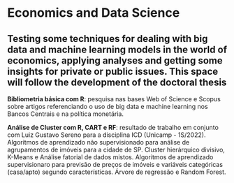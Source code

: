 # Economics and Data Science

## **Testing some techniques for dealing with big data and machine learning models in the world of economics, applying analyses and getting some insights for private or public issues. This space will follow the development of the doctoral thesis** 

**Bibliometria básica com R**: pesquisa nas bases Web of Science e Scopus sobre artigos referenciando o uso de big data e machine learning nos Bancos Centrais e na política monetária.

**Análise de Cluster com R, CART e RF**: resultado de trabalho em conjunto com Luiz Gustavo Sereno para a disciplina ICD (Unicamp - 1S/2022). Algoritmos de aprendizado não supervisionado para análise de agrupamentos de imóveis para a cidade de SP. Cluster hierárquico divisivo, K-Means e Análise fatorial de dados mistos. Algoritmos de aprendizado supervisionaro para previsão de preços de imóveis e variáveis categóricas (casa/apto) segundo características. Árvore de regressão e Random Forest. 
